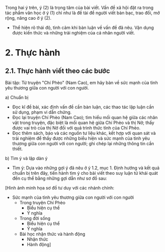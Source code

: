 Trong hai ý trên, ý (2) là trọng tâm của bài viết. Vấn đề xã hội đặt ra trong tác phẩm văn học ở ý (1) chỉ như là đề tài để người viết bàn bạc, trao đổi, mở rộng, nâng cao ở ý (2).

- Thể hiện rõ thái độ, tình cảm khi bàn luận về vấn đề đã nêu. Vận dụng được kiến thức và những trải nghiệm của cá nhân người viết.

# 2. Thực hành

## 2.1. Thực hành viết theo các bước

Bài tập: Từ truyện "Chí Phèo" (Nam Cao), em hãy bàn về sức mạnh của tình yêu thương giữa con người với con người.

a) Chuẩn bị
- Đọc kĩ đề bài, xác định vấn đề cần bàn luận, các thao tác lập luận cần sử dụng, phạm vi dẫn chứng.
- Đọc lại truyện Chí Phèo (Nam Cao); tìm hiểu mối quan hệ giữa các nhân vật trong truyện, đặc biệt là mối quan hệ giữa Chí Phèo và thị Nở; thấy được vai trò của thị Nở đối với quá trình thức tỉnh của Chí Phèo.
- Đọc thêm sách, báo và các nguồn tư liệu khác, kết hợp với quan sát và trải nghiệm để thấy được những biểu hiện và sức mạnh của tình yêu thương giữa con người với con người; ghi chép lại những thông tin cần thiết.

b) Tìm ý và lập dàn ý
- Tìm ý: Dựa vào những gợi ý đã nêu ở ý 1.2, mục 1. Định hướng và kết quả chuẩn bị trên đây, tiến hành tìm ý cho bài viết theo suy luận từ khái quát đến cụ thể bằng những gợi dẫn như sơ đồ sau:

[Hình ảnh minh họa sơ đồ tư duy với các nhánh chính:
- Sức mạnh của tình yêu thương giữa con người với con người
  - Trong truyện Chí Phèo
    - Biểu hiện cụ thể
    - Ý nghĩa
  - Trong đời sống
    - Biểu hiện cụ thể
    - Ý nghĩa
  - Bài học nhận thức và hành động
    - Nhận thức
    - Hành động]